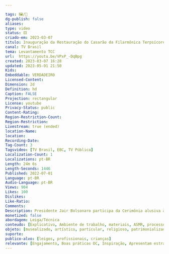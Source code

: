 ```yaml
---

tags: 🖼️/🎥️
dg-publish: false
aliases: 
type: video
status: 🟨️ 
criado-em: 2023-03-07
titulo: Inauguração da Restauração do Casarão da Filarmônica Terpsícore Popular (BA)
canal: TV Brasil
tema: Levantamento TCC 
url:  https://youtu.be/VPxP_-DqBpg
created: 2023-03-07 16:28
updated: 2023-05-01 21:50
Kids: 
Embeddable: VERDADEIRO
Licensed-Content: 
Dimension: 2d
Definition: hd
Caption: FALSE
Projection: rectangular
License: youtube
Privacy-Status: public
Content-Rating: 
Region-Restriction-Count: 
Region-Restriction: 
Livestream: true (ended)
location-Name: 
location: 
Recording-Date: 
Tag-Count: 3
Tagsvideo: [TV Brasil, EBC, TV Pública]
Localization-Count: 1
Localizations: pt-BR
Length: 24m 6s
Length-Seconds: 1446
Published: 2022-07-01
Language: pt-BR
Audio-Language: pt-BR
Views: 904
Likes: 100
Dislikes: 
Like-Ratio: 
Comments: 
Description: Presidente Jair Bolsonaro participa da Cerimônia alusiva à Inauguração da Restauração do Casarão da Filarmônica Terpsícore Popular, em Maragojipe (BA). Acompanhe. Conheça a programação da sua TV Brasil. Siga a TV Brasil.
monetized: false
abordagem: Leiga/Técnica
conteudo: [Explicativo, Ambiente de trabalho, materiais, ASMR, processos]
objeto: [musealizado, artístico, particular, religioso, patrimonializado, histórico]
suporte:
publico-alvo: [leigos, profissionais, crianças]
relevante: [Engajamento, Boas práticas DC, Inspiração, Apresentam estratégias de DC, Inovações, cibercultura]
---
```

